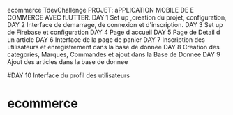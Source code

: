 
ecommerce
TdevChallenge PROJET: aPPLICATION MOBILE DE E COMMERCE AVEC fLUTTER. DAY 1 Set up ,creation du projet, configuration,
DAY 2 Interface de demarrage, de connexion et d'inscription.
DAY 3 Set up de Firebase et configuration
DAY 4 Page d accueil
DAY 5 Page de Detail d un article
DAY 6 Interface de la page de panier
DAY 7 Inscription des utilisateurs et enregistrement dans la base de donnee
DAY 8 Creation des categories, Marques, Commandes et ajout dans la Base de Donnee
DAY 9 Ajout des articles dans la base de donnee

#DAY 10 Interface du profil des utilisateurs

# ecommerce
